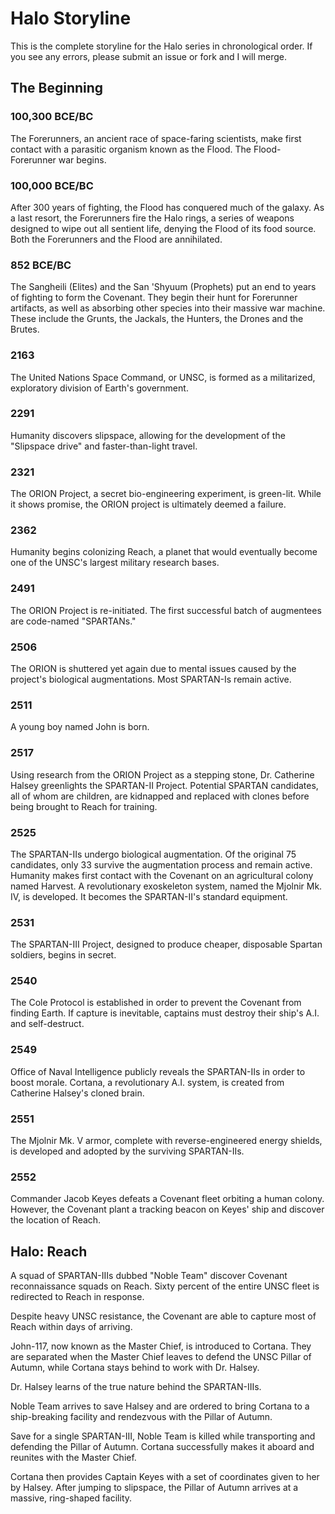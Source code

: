 # Halo Storyline

This is the complete storyline for the Halo series in chronological order. If you see any errors, please submit an issue or fork and I will merge.

## The Beginning

### 100,300 BCE/BC

The Forerunners, an ancient race of space-faring scientists, make first contact with a parasitic organism known as the Flood. The Flood-Forerunner war begins.

### 100,000 BCE/BC

After 300 years of fighting, the Flood has conquered much of the galaxy. As a last resort, the Forerunners fire the Halo rings, a series of weapons designed to wipe out all sentient life, denying the Flood of its food source. Both the Forerunners and the Flood are annihilated.

### 852 BCE/BC

The Sangheili (Elites) and the San 'Shyuum (Prophets) put an end to years of fighting to form the Covenant. They begin their hunt for Forerunner artifacts, as well as absorbing other species into their massive war machine. These include the Grunts, the Jackals, the Hunters, the Drones and the Brutes.

### 2163

The United Nations Space Command, or UNSC, is formed as a militarized, exploratory division of Earth's government.

### 2291

Humanity discovers slipspace, allowing for the development of the "Slipspace drive" and faster-than-light travel.

### 2321

The ORION Project, a secret bio-engineering experiment, is green-lit. While it shows promise, the ORION project is ultimately deemed a failure.

### 2362

Humanity begins colonizing Reach, a planet that would eventually become one of the UNSC's largest military research bases.

### 2491

The ORION Project is re-initiated. The first successful batch of augmentees are code-named "SPARTANs."

### 2506

The ORION is shuttered yet again due to mental issues caused by the project's biological augmentations. Most SPARTAN-Is remain active.

### 2511

A young boy named John is born.

### 2517

Using research from the ORION Project as a stepping stone, Dr. Catherine Halsey greenlights the SPARTAN-II Project. Potential SPARTAN candidates, all of whom are children, are kidnapped and replaced with clones before being brought to Reach for training.

### 2525

The SPARTAN-IIs undergo biological augmentation. Of the original 75 candidates, only 33 survive the augmentation process and remain active. Humanity makes first contact with the Covenant on an agricultural colony named Harvest. A revolutionary exoskeleton system, named the Mjolnir Mk. IV, is developed. It becomes the SPARTAN-II's standard equipment.

### 2531

The SPARTAN-III Project, designed to produce cheaper, disposable Spartan soldiers, begins in secret.

### 2540

The Cole Protocol is established in order to prevent the Covenant from finding Earth. If capture is inevitable, captains must destroy their ship's A.I. and self-destruct.

### 2549

Office of Naval Intelligence publicly reveals the SPARTAN-IIs in order to boost morale. Cortana, a revolutionary A.I. system, is created from Catherine Halsey's cloned brain.

### 2551

The Mjolnir Mk. V armor, complete with reverse-engineered energy shields, is developed and adopted by the surviving SPARTAN-IIs.

### 2552

Commander Jacob Keyes defeats a Covenant fleet orbiting a human colony. However, the Covenant plant a tracking beacon on Keyes' ship and discover the location of Reach.

## Halo: Reach

A squad of SPARTAN-IIIs dubbed "Noble Team" discover Covenant reconnaissance squads on Reach. Sixty percent of the entire UNSC fleet is redirected to Reach in response.

Despite heavy UNSC resistance, the Covenant are able to capture most of Reach within days of arriving.

John-117, now known as the Master Chief, is introduced to Cortana. They are separated when the Master Chief leaves to defend the UNSC Pillar of Autumn, while Cortana stays behind to work with Dr. Halsey.

Dr. Halsey learns of the true nature behind the SPARTAN-IIIs.

Noble Team arrives to save Halsey and are ordered to bring Cortana to a ship-breaking facility and rendezvous with the Pillar of Autumn.

Save for a single SPARTAN-III, Noble Team is killed while transporting and defending the Pillar of Autumn. Cortana successfully makes it aboard and reunites with the Master Chief.

Cortana then provides Captain Keyes with a set of coordinates given to her by Halsey. After jumping to slipspace, the Pillar of Autumn arrives at a massive, ring-shaped facility.
